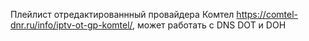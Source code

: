 Плейлист отредактированнный провайдера Комтел https://comtel-dnr.ru/info/iptv-ot-gp-komtel/, может работать с DNS DOT и DOH
